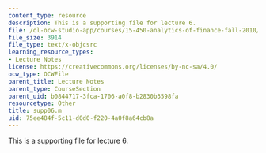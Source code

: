 ```yaml
---
content_type: resource
description: This is a supporting file for lecture 6.
file: /ol-ocw-studio-app/courses/15-450-analytics-of-finance-fall-2010/75ee484f5c11d0d0f2204a0f8a64cb8a_supp06.m
file_size: 3914
file_type: text/x-objcsrc
learning_resource_types:
- Lecture Notes
license: https://creativecommons.org/licenses/by-nc-sa/4.0/
ocw_type: OCWFile
parent_title: Lecture Notes
parent_type: CourseSection
parent_uid: b0844717-3fca-1706-a0f8-b2830b3598fa
resourcetype: Other
title: supp06.m
uid: 75ee484f-5c11-d0d0-f220-4a0f8a64cb8a
---
```

This is a supporting file for lecture 6.